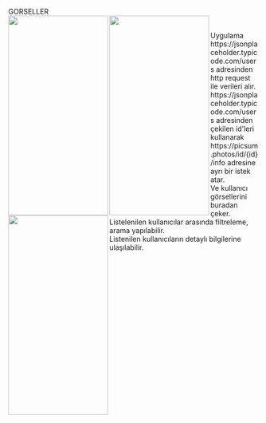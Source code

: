 GORSELLER<br/>
<img src="https://user-images.githubusercontent.com/63808749/182040230-4c0f4d12-ae44-48ac-b3e5-41217f58c33f.png" align="left" width="200" height="400" ><img src="https://user-images.githubusercontent.com/63808749/182040233-58fbc1c1-1b78-41fd-8b39-543bed1357b0.png" align="left" width="200" height="400" ><img src="https://user-images.githubusercontent.com/63808749/182040242-b6bee7a7-2cbd-4937-9a92-bb2591fa9058.png" align="left" width="200" height="400" >
 
<br/>
Uygulama https://jsonplaceholder.typicode.com/users adresinden http request ile verileri alır.<br/>
https://jsonplaceholder.typicode.com/users adresinden çekilen id'leri kullanarak https://picsum.photos/id/{id}/info adresine ayrı bir istek atar.<br/>
Ve kullanıcı görsellerini buradan çeker.<br/>
Listelenilen kullanıcılar arasında filtreleme, arama yapılabilir.<br/>
Listenilen kullanıcıların detaylı bilgilerine ulaşılabilir.<br/>

